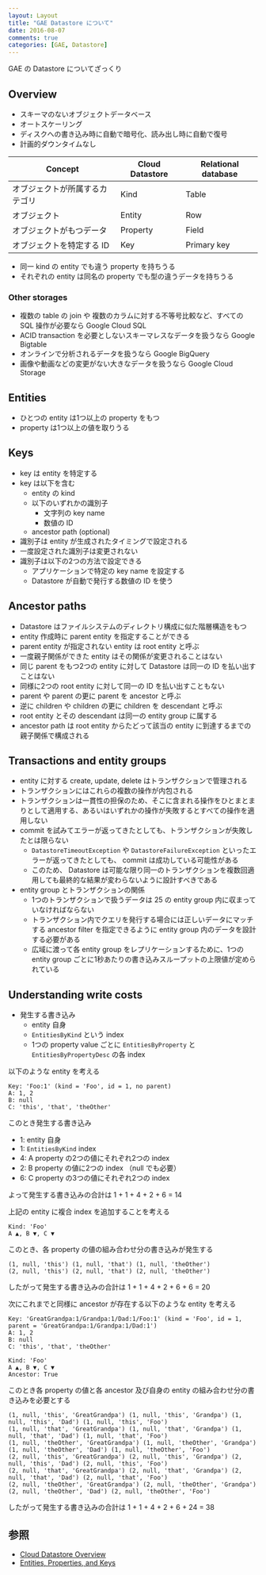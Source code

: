 ```yaml
---
layout: Layout
title: "GAE Datastore について"
date: 2016-08-07
comments: true
categories: [GAE, Datastore]
---
```


GAE の Datastore についてざっくり

## Overview
* スキーマのないオブジェクトデータベース
* オートスケーリング
* ディスクへの書き込み時に自動で暗号化、読み出し時に自動で復号
* 計画的ダウンタイムなし

| Concept                   | Cloud Datastore | Relational database |
| ------------------------- | --------------- | ------------------- |
| オブジェクトが所属するカテゴリ | Kind            | Table               |
| オブジェクト                | Entity          | Row                 |
| オブジェクトがもつデータ      | Property        | Field               |
| オブジェクトを特定する ID     | Key             | Primary key         |

* 同一 kind の entity でも違う property を持ちうる
* それぞれの entity は同名の property でも型の違うデータを持ちうる

### Other storages
* 複数の table の join や 複数のカラムに対する不等号比較など、すべての SQL 操作が必要なら Google Cloud SQL
* ACID transaction を必要としないスキーマレスなデータを扱うなら Google Bigtable
* オンラインで分析されるデータを扱うなら Google BigQuery
* 画像や動画などの変更がない大きなデータを扱うなら Google Cloud Storage

## Entities
* ひとつの entity は1つ以上の property をもつ
* property は1つ以上の値を取りうる

## Keys
* key は entity を特定する
* key は以下を含む
    * entity の kind
    * 以下のいずれかの識別子
        * 文字列の key name
        * 数値の ID
    * ancestor path (optional)
* 識別子は entity が生成されたタイミングで設定される
* 一度設定された識別子は変更されない
* 識別子は以下の2つの方法で設定できる
    * アプリケーションで特定の key name を設定する
    * Datastore が自動で発行する数値の ID を使う

## Ancestor paths
* Datastore はファイルシステムのディレクトリ構成に似た階層構造をもつ
* entity 作成時に parent entity を指定することができる
* parent entity が指定されない entity は root entity と呼ぶ
* 一度親子関係ができた entity はその関係が変更されることはない
* 同じ parent をもつ2つの entity に対して Datastore は同一の ID を払い出すことはない
* 同様に2つの root entity に対して同一の ID を払い出すこともない
* parent や parent の更に parent を ancestor と呼ぶ
* 逆に children や children の更に children を descendant と呼ぶ
* root entity とその descendant は同一の entity group に属する
* ancestor path は root entity からたどって該当の entity に到達するまでの親子関係で構成される

## Transactions and entity groups
* entity に対する create, update, delete はトランザクションで管理される
* トランザクションにはこれらの複数の操作が内包される
* トランザクションは一貫性の担保のため、そこに含まれる操作をひとまとまりとして適用する、あるいはいずれかの操作が失敗するとすべての操作を適用しない
* commit を試みてエラーが返ってきたとしても、トランザクションが失敗したとは限らない
    * `DatastoreTimeoutException` や `DatastoreFailureException` といったエラーが返ってきたとしても、 commit は成功している可能性がある
    * このため、 Datastore は可能な限り同一のトランザクションを複数回適用しても最終的な結果が変わらないように設計すべきである
* entity group とトランザクションの関係
    * 1つのトランザクションで扱うデータは 25 の entity group 内に収まっていなければならない
    * トランザクション内でクエリを発行する場合には正しいデータにマッチする ancestor filter を指定できるように entity group 内のデータを設計する必要がある
    * 広域に渡って各 entity group をレプリケーションするために、1つの entity group ごとに1秒あたりの書き込みスループットの上限値が定められている

## Understanding write costs
* 発生する書き込み
    * entity 自身
    * `EntitiesByKind` という index
    * 1つの property value ごとに `EntitiesByProperty` と `EntitiesByPropertyDesc` の各 index

以下のような entity を考える

```
Key: 'Foo:1' (kind = 'Foo', id = 1, no parent)
A: 1, 2
B: null
C: 'this', 'that', 'theOther'
```

このとき発生する書き込み

* 1: entity 自身
* 1: `EntitiesByKind` index
* 4: A property の2つの値にそれぞれ2つの index
* 2: B property の値に2つの index （null でも必要）
* 6: C property の3つの値にそれぞれ2つの index

よって発生する書き込みの合計は 1 + 1 + 4 + 2 + 6 = 14

上記の entity に複合 index を追加することを考える

```
Kind: 'Foo'
A ▲, B ▼, C ▼
```

このとき、各 property の値の組み合わせ分の書き込みが発生する

```
(1, null, 'this') (1, null, 'that') (1, null, 'theOther')
(2, null, 'this') (2, null, 'that') (2, null, 'theOther')
```

したがって発生する書き込みの合計は 1 + 1 + 4 + 2 + 6 + 6 = 20

次にこれまでと同様に ancestor が存在する以下のような entity を考える

```
Key: 'GreatGrandpa:1/Grandpa:1/Dad:1/Foo:1' (kind = 'Foo', id = 1, parent = 'GreatGrandpa:1/Grandpa:1/Dad:1')
A: 1, 2
B: null
C: 'this', 'that', 'theOther'
```

```
Kind: 'Foo'
A ▲, B ▼, C ▼
Ancestor: True
```

このとき各 property の値と各 ancestor 及び自身の entity の組み合わせ分の書き込みを必要とする

```
(1, null, 'this', 'GreatGrandpa') (1, null, 'this', 'Grandpa') (1, null, 'this', 'Dad') (1, null, 'this', 'Foo')
(1, null, 'that', 'GreatGrandpa') (1, null, 'that', 'Grandpa') (1, null, 'that', 'Dad') (1, null, 'that', 'Foo')
(1, null, 'theOther', 'GreatGrandpa') (1, null, 'theOther', 'Grandpa') (1, null, 'theOther', 'Dad') (1, null, 'theOther', 'Foo')
(2, null, 'this', 'GreatGrandpa') (2, null, 'this', 'Grandpa') (2, null, 'this', 'Dad') (2, null, 'this', 'Foo')
(2, null, 'that', 'GreatGrandpa') (2, null, 'that', 'Grandpa') (2, null, 'that', 'Dad') (2, null, 'that', 'Foo')
(2, null, 'theOther', 'GreatGrandpa') (2, null, 'theOther', 'Grandpa') (2, null, 'theOther', 'Dad') (2, null, 'theOther', 'Foo')
```

したがって発生する書き込みの合計は 1 + 1 + 4 + 2 + 6 + 24 = 38

## 参照
* [Cloud Datastore Overview](https://cloud.google.com/appengine/docs/java/datastore/)
* [Entities, Properties, and Keys](https://cloud.google.com/appengine/docs/java/datastore/entities)
